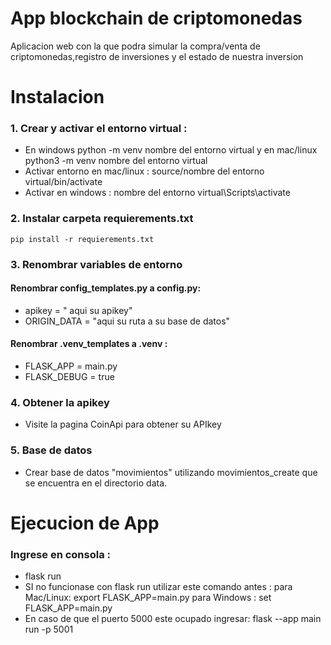 # App blockchain de criptomonedas

Aplicacion web con la que podra simular la compra/venta de criptomonedas,registro de inversiones y el estado de nuestra inversion

# Instalacion
### 1. Crear y activar el entorno virtual :
- En windows python -m venv nombre del entorno virtual y en mac/linux python3 -m venv nombre del entorno virtual
-  Activar entorno en mac/linux : source/nombre del entorno virtual/bin/activate
- Activar en windows : nombre del entorno virtual\Scripts\activate

### 2. Instalar carpeta requierements.txt
 ````
pip install -r requierements.txt
````
### 3. Renombrar variables de entorno
#### Renombrar config_templates.py a config.py:
- apikey = " aqui su apikey"
- ORIGIN_DATA = "aqui su ruta a su base de datos"
#### Renombrar .venv_templates a .venv : 
- FLASK_APP = main.py
- FLASK_DEBUG = true

### 4. Obtener la apikey 
- Visite la pagina CoinApi para obtener su APIkey

### 5. Base de datos
- Crear base de datos "movimientos" utilizando movimientos_create que se encuentra en el directorio data.

# Ejecucion de App
### Ingrese en consola :
- flask run
- SI no funcionase con flask run utilizar este comando antes : para Mac/Linux: export FLASK_APP=main.py para Windows : set FLASK_APP=main.py
- En caso de que el puerto 5000 este ocupado ingresar: flask --app main run -p 5001